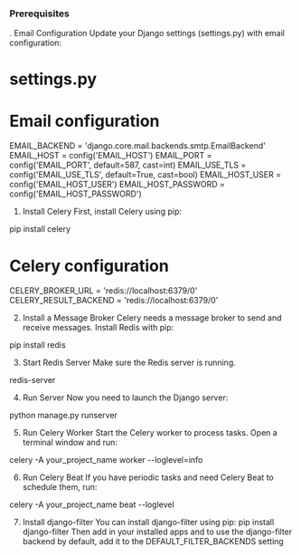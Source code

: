 ### Prerequisites
. Email Configuration
Update your Django settings (settings.py) with email configuration:


# settings.py

# Email configuration
EMAIL_BACKEND = 'django.core.mail.backends.smtp.EmailBackend'
EMAIL_HOST = config('EMAIL_HOST')
EMAIL_PORT = config('EMAIL_PORT', default=587, cast=int)
EMAIL_USE_TLS = config('EMAIL_USE_TLS', default=True, cast=bool)
EMAIL_HOST_USER = config('EMAIL_HOST_USER')
EMAIL_HOST_PASSWORD = config('EMAIL_HOST_PASSWORD')

1. Install Celery
First, install Celery using pip:

pip install celery 

# Celery configuration
CELERY_BROKER_URL = 'redis://localhost:6379/0'
CELERY_RESULT_BACKEND = 'redis://localhost:6379/0'


2. Install a Message Broker
Celery needs a message broker to send and receive messages. Install Redis with pip:

pip install redis


3. Start Redis Server
Make sure the Redis server is running. 

redis-server

4. Run Server 
Now you need to launch the Django server:

python manage.py runserver

5. Run Celery Worker
Start the Celery worker to process tasks. Open a terminal window and run:

celery -A your_project_name worker --loglevel=info

6. Run Celery Beat
If you have periodic tasks and need Celery Beat to schedule them, run:

celery -A your_project_name beat --loglevel

7. Install django-filter
You can install django-filter using pip:
    pip install django-filter
Then add in your installed apps and to use the django-filter backend by default, add it to the DEFAULT_FILTER_BACKENDS setting
